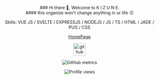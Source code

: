 <center>
### Hi there 👋, Welcome to K I Z U N E. <br />
#### this organize won't change anything in ur life :D <br />

Skills: VUE JS / SVELTE / EXPRESSJS / NODEJS / JS / TS / HTML / JADE / PUG / CSS

[HomePage](https://kizune.caffe.quest)

[<img src='https://cdn.jsdelivr.net/npm/simple-icons@3.0.1/icons/github.svg' alt='github' height='40'>](https://github.com/KIZUNEParty)  

![GitHub metrics](https://metrics.lecoq.io/KIZUNEParty)  

![Profile views](https://gpvc.arturio.dev/KIZUNEParty)  

</center>

